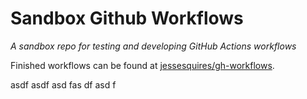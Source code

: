 # Sandbox Github Workflows

*A sandbox repo for testing and developing GitHub Actions workflows*

Finished workflows can be found at [jessesquires/gh-workflows](https://github.com/jessesquires/gh-workflows).

asdf
asdf
asd
fas
df
asd
f
